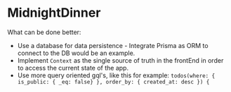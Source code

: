 

# MidnightDinner

What can be done better:

* Use a database for data persistence - Integrate Prisma as ORM to connect to the DB would be an example.
* Implement `Context` as the single source of truth in the frontEnd in order to access the current state of the app.
* Use more query oriented gql's, like this for example: `todos(where: { is_public: { _eq: false} }, order_by: { created_at: desc }) {`